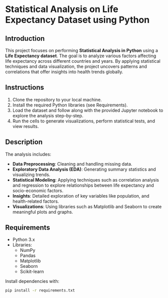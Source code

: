 # Statistical Analysis on Life Expectancy Dataset using Python

## Introduction
This project focuses on performing **Statistical Analysis in Python** using a **Life Expectancy dataset**. The goal is to analyze various factors affecting life expectancy across different countries and years. By applying statistical techniques and data visualization, the project uncovers patterns and correlations that offer insights into health trends globally.

## Instructions
1. Clone the repository to your local machine.
2. Install the required Python libraries (see Requirements).
3. Load the dataset and follow along with the provided Jupyter notebook to explore the analysis step-by-step.
4. Run the cells to generate visualizations, perform statistical tests, and view results.

## Description
The analysis includes:
- **Data Preprocessing**: Cleaning and handling missing data.
- **Exploratory Data Analysis (EDA)**: Generating summary statistics and visualizing trends.
- **Statistical Modeling**: Applying techniques such as correlation analysis and regression to explore relationships between life expectancy and socio-economic factors.
- **Insights**: Detailed exploration of key variables like population, and health-related factors.
- **Visualizations**: Using libraries such as Matplotlib and Seaborn to create meaningful plots and graphs.

## Requirements
- Python 3.x
- Libraries:
  - NumPy
  - Pandas
  - Matplotlib
  - Seaborn
  - Scikit-learn

Install dependencies with:
```bash
pip install -r requirements.txt
